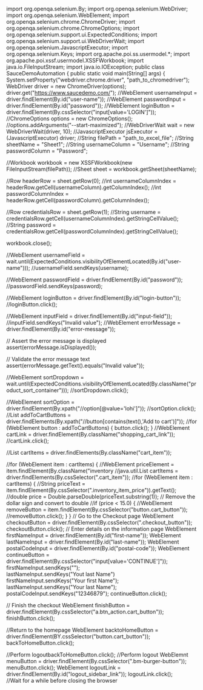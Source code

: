 import org.openqa.selenium.By;
import org.openqa.selenium.WebDriver;
import org.openqa.selenium.WebElement;
import org.openqa.selenium.chrome.ChromeDriver;
import org.openqa.selenium.chrome.ChromeOptions;
import org.openqa.selenium.support.ui.ExpectedConditions;
import org.openqa.selenium.support.ui.WebDriverWait;
import org.openqa.selenium.JavascriptExecutor;
import org.openqa.selenium.Keys;
import org.apache.poi.ss.usermodel.*;
import org.apache.poi.xssf.usermodel.XSSFWorkbook;
import java.io.FileInputStream;
import java.io.IOException;
public class SauceDemoAutomation {
    public static void main(String[] args) {
System.setProperty("webdriver.chrome.driver", "path_to_chromedriver");
WebDriver driver = new ChromeDriver(options);
driver.get("https://www.saucedemo.com/");
//WebElement usernameInput = driver.findElement(By.id("user-name"));
//WebElement passwordInput = driver.findElement(By.id("password"));
//WebElement loginButton = driver.findElement(By.cssSelector("input[value='LOGIN']"));
//ChromeOptions options = new ChromeOptions();
//options.addArguments("--start-maximized");
//WebDriverWait wait = new WebDriverWait(driver, 10);
//JavascriptExecutor jsExecutor = (JavascriptExecutor) driver;
//String filePath = "path_to_excel_file";
//String sheetName = "Sheet1";
//String usernameColumn = "Username";
//String passwordColumn = "Password";

//Workbook workbook = new XSSFWorkbook(new FileInputStream(filePath));
//Sheet sheet = workbook.getSheet(sheetName);

//Row headerRow = sheet.getRow(0);
//int usernameColumnIndex = headerRow.getCell(usernameColumn).getColumnIndex();
//int passwordColumnIndex = headerRow.getCell(passwordColumn).getColumnIndex();

//Row credentialsRow = sheet.getRow(1);
//String username = credentialsRow.getCell(usernameColumnIndex).getStringCellValue();
//String password = credentialsRow.getCell(passwordColumnIndex).getStringCellValue();

workbook.close();

//WebElement usernameField = wait.until(ExpectedConditions.visibilityOfElementLocated(By.id("user-name")));
//usernameField.sendKeys(username);

//WebElement passwordField = driver.findElement(By.id("password"));
//passwordField.sendKeys(password);

//WebElement loginButton = driver.findElement(By.id("login-button"));
//loginButton.click();

//WebElement inputField = driver.findElement(By.id("input-field"));
//inputField.sendKeys("Invalid value");
//WebElement errorMessage = driver.findElement(By.id("error-message"));

// Assert the error message is displayed
assert(errorMessage.isDisplayed());

// Validate the error message text
assert(errorMessage.getText().equals("Invalid value"));

//WebElement sortDropdown = wait.until(ExpectedConditions.visibilityOfElementLocated(By.className("product_sort_container")));
//sortDropdown.click();

//WebElement sortOption = driver.findElement(By.xpath("//option[@value='lohi']"));
//sortOption.click();
//List<WebElement> addToCartButtons = driver.findElements(By.xpath("//button[contains(text(),'Add to cart')]"));
//for (WebElement button : addToCartButtons) {
    button.click();
}
//WebElement cartLink = driver.findElement(By.className("shopping_cart_link"));
//cartLink.click();

//List<WebElement> cartItems = driver.findElements(By.className("cart_item"));

//for (WebElement item : cartItems) {
    //WebElement priceElement = item.findElement(By.className("inventory
  //java.util.List<WebElement> cartItems = driver.findElements(By.cssSelector(".cart_item"));
        //for (WebElement item : cartItems) {
            //String priceText = item.findElement(By.cssSelector(".inventory_item_price")).getText();
            //double price = Double.parseDouble(priceText.substring(1)); // Remove the dollar sign and convert to double
            //if (price < 15.0) {
                //WebElement removeButton = item.findElement(By.cssSelector("button.cart_button"));
                //removeButton.click();
            }
        }
// Go to the Checkout page
        WebElement checkoutButton = driver.findElement(By.cssSelector(".checkout_button"));
        checkoutButton.click();
   // Enter details on the information page
        WebElement firstNameInput = driver.findElement(By.id("first-name"));
        WebElement lastNameInput = driver.findElement(By.id("last-name"));
        WebElement postalCodeInput = driver.findElement(By.id("postal-code"));
        WebElement continueButton = driver.findElement(By.cssSelector("input[value='CONTINUE']"));
        firstNameInput.sendKeys("");                        
        lastNameInput.sendKeys("Yout last Name")                       
        firstNameInput.sendKeys("Your first Name");
        lastNameInput.sendKeys("Your last Name");
         postalCodeInput.sendKeys("12346879");
         continueButton.click();                      
      
   // Finish the checkout
      WebElement finishButton = driver.findElement(By.cssSelector("a.btn_action.cart_button"));                         
       finishButton.click();
                               
   //Return to the homepage
     WebElement backtoHomeButton = driver.findElement(BY.cssSelector("button.cart_button"));
     backToHomeButton.click();                          

   //Perform logoutbackToHomeButton.click(); 
   //Perform logout
     WebElemnt menuButton = driver.findElement(By.cssSelector(".bm-burger-button"));
     menuButton.click();
     WebElement logoutLink = driver.findElement(By.id("logout_sidebar_link"));
     logoutLink.click();  
   //Wait for a while before closing the browser                            

 
     
                               
    
      
      

       
        
                            
